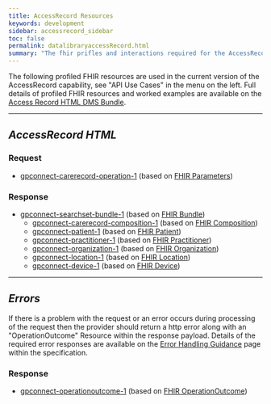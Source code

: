 ```yaml
---
title: AccessRecord Resources
keywords: development
sidebar: accessrecord_sidebar
toc: false
permalink: datalibraryaccessRecord.html
summary: "The fhir prifles and interactions required for the AccessRecord capability"
---
```


The following profiled FHIR resources are used in the current version of the AccessRecord capability, see "API Use Cases" in the menu on the left. Full details of profiled FHIR resources and worked examples are available on the [Access Record HTML DMS Bundle](http://data.developer.nhs.uk/fhir/candidaterelease-170816-getrecord/index.html).

---
## ***AccessRecord HTML*** ##
### Request ###
* [gpconnect-carerecord-operation-1](https://data.developer.nhs.uk/fhir/candidaterelease-170816-getrecord/Profile.GetRecordQueryRequest/gpconnect-carerecord-operation-1.html) (based on [FHIR Parameters](https://www.hl7.org/fhir/DSTU2/parameters.html))

### Response ###
* [gpconnect-searchset-bundle-1](https://data.developer.nhs.uk/fhir/candidaterelease-170816-getrecord/Profile.GetRecordQueryResponse-HTMLView/gpconnect-searchset-bundle-1.html) (based on [FHIR Bundle](https://www.hl7.org/fhir/DSTU2/bundle.html))
  * [gpconnect-carerecord-composition-1](https://data.developer.nhs.uk/fhir/candidaterelease-170816-getrecord/Profile.GetRecordQueryResponse-HTMLView/gpconnect-carerecord-composition-1.html) (based on [FHIR Composition](https://www.hl7.org/fhir/DSTU2/composition.html))
  * [gpconnect-patient-1](https://data.developer.nhs.uk/fhir/candidaterelease-170816-getrecord/Profile.GetRecordQueryResponse-HTMLView/gpconnect-patient-1.html) (based on [FHIR Patient](https://www.hl7.org/fhir/DSTU2/patient.html))
  * [gpconnect-practitioner-1](https://data.developer.nhs.uk/fhir/candidaterelease-170816-getrecord/Profile.GetRecordQueryResponse-HTMLView/gpconnect-practitioner-1.html) (based on [FHIR Practitioner](https://www.hl7.org/fhir/DSTU2/practitioner.html))
  * [gpconnect-organization-1](https://data.developer.nhs.uk/fhir/candidaterelease-170816-getrecord/Profile.GetRecordQueryResponse-HTMLView/gpconnect-organization-1.html) (based on [FHIR Organization](https://www.hl7.org/fhir/DSTU2/organization.html))
  * [gpconnect-location-1](https://data.developer.nhs.uk/fhir/candidaterelease-170816-getrecord/Profile.GetRecordQueryResponse-HTMLView/gpconnect-location-1.html) (based on [FHIR Location](https://www.hl7.org/fhir/DSTU2/location.html))
  * [gpconnect-device-1](https://data.developer.nhs.uk/fhir/candidaterelease-170816-getrecord/Profile.GetRecordQueryResponse-HTMLView/gpconnect-device-1.html) (based on [FHIR Device](https://www.hl7.org/fhir/DSTU2/device.html))

---
## ***Errors*** ##

If there is a problem with the request or an error occurs during processing of the request then the provider should return a http error along with an "OperationOutcome" Resource within the response payload. Details of the required error responses are available on the [Error Handling Guidance](/development_fhir_error_handling_guidance.html) page within the specification.

### Response ###
* [gpconnect-operationoutcome-1](https://data.developer.nhs.uk/fhir/candidaterelease-170816-getrecord/Profile.GetRecordQueryResponse-HTMLView/gpconnect-operationoutcome-1.html) (based on [FHIR OperationOutcome](https://www.hl7.org/fhir/DSTU2/operationoutcome.html))